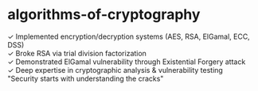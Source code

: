 # algorithms-of-cryptography
✓ Implemented encryption/decryption systems (AES, RSA, ElGamal, ECC, DSS) <br>
✓ Broke RSA via trial division factorization <br>
✓ Demonstrated ElGamal vulnerability through Existential Forgery attack <br>
✓ Deep expertise in cryptographic analysis & vulnerability testing <br>
"Security starts with understanding the cracks"
